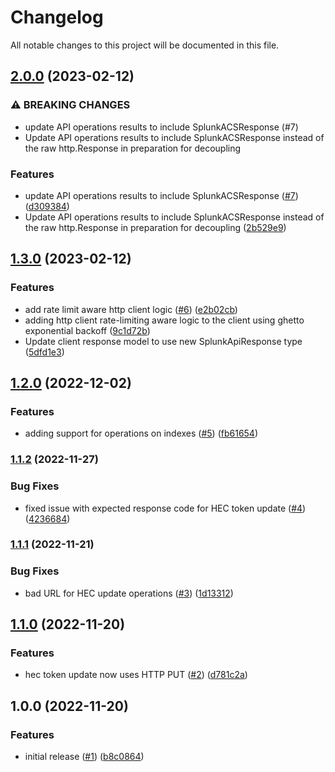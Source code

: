 # Changelog

All notable changes to this project will be documented in this file.

## [2.0.0](https://github.com/atanaspam/splunkacs-api-go/compare/v1.3.0...v2.0.0) (2023-02-12)


### ⚠ BREAKING CHANGES

* update API operations results to include SplunkACSResponse (#7)
* Update API operations results to include SplunkACSResponse instead of the raw http.Response in preparation for decoupling

### Features

* update API operations results to include SplunkACSResponse ([#7](https://github.com/atanaspam/splunkacs-api-go/issues/7)) ([d309384](https://github.com/atanaspam/splunkacs-api-go/commit/d309384bdae3f8d67757e114a943f89012f301de))
* Update API operations results to include SplunkACSResponse instead of the raw http.Response in preparation for decoupling ([2b529e9](https://github.com/atanaspam/splunkacs-api-go/commit/2b529e9d9a9fd2ac6956e9e289745a4c28b31319))

## [1.3.0](https://github.com/atanaspam/splunkacs-api-go/compare/v1.2.0...v1.3.0) (2023-02-12)


### Features

* add rate limit aware http client logic ([#6](https://github.com/atanaspam/splunkacs-api-go/issues/6)) ([e2b02cb](https://github.com/atanaspam/splunkacs-api-go/commit/e2b02cb096e9c9e610cbd02feca0c20e205fe415))
* adding http client rate-limiting aware logic to the client using ghetto exponential backoff ([9c1d72b](https://github.com/atanaspam/splunkacs-api-go/commit/9c1d72bcd4e66f722b15e573dc53752698f12fc4))
* Update client response model to use new SplunkApiResponse type ([5dfd1e3](https://github.com/atanaspam/splunkacs-api-go/commit/5dfd1e33e12df9a63631dd7fd621c15614be9ffa))

## [1.2.0](https://github.com/atanaspam/splunkacs-api-go/compare/v1.1.2...v1.2.0) (2022-12-02)


### Features

* adding support for operations on indexes ([#5](https://github.com/atanaspam/splunkacs-api-go/issues/5)) ([fb61654](https://github.com/atanaspam/splunkacs-api-go/commit/fb61654cfb0e4397b5641b0acca8df3e8bb9fa43))

### [1.1.2](https://github.com/atanaspam/splunkacs-api-go/compare/v1.1.1...v1.1.2) (2022-11-27)


### Bug Fixes

* fixed issue with expected response code for HEC token update ([#4](https://github.com/atanaspam/splunkacs-api-go/issues/4)) ([4236684](https://github.com/atanaspam/splunkacs-api-go/commit/423668479a4a1c364c22463c2952ccbce9a19c7c))

### [1.1.1](https://github.com/atanaspam/splunkacs-api-go/compare/v1.1.0...v1.1.1) (2022-11-21)


### Bug Fixes

* bad URL for HEC update operations ([#3](https://github.com/atanaspam/splunkacs-api-go/issues/3)) ([1d13312](https://github.com/atanaspam/splunkacs-api-go/commit/1d13312423765941c66e7abfce078f0f14376929))

## [1.1.0](https://github.com/atanaspam/splunkacs-api-go/compare/v1.0.0...v1.1.0) (2022-11-20)


### Features

* hec token update now uses HTTP PUT ([#2](https://github.com/atanaspam/splunkacs-api-go/issues/2)) ([d781c2a](https://github.com/atanaspam/splunkacs-api-go/commit/d781c2a44da45e70211bbde5c10a9294aeccaa61))

## 1.0.0 (2022-11-20)


### Features

* initial release ([#1](https://github.com/atanaspam/splunkacs-api-go/issues/1)) ([b8c0864](https://github.com/atanaspam/splunkacs-api-go/commit/b8c08644b6e9c6c480100edbdc4fcc59b3448f03))
